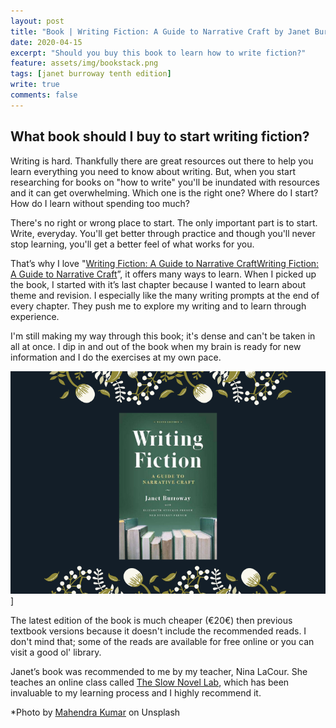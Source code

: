 ```yaml
---	
layout: post	
title: "Book | Writing Fiction: A Guide to Narrative Craft by Janet Burroway"	
date: 2020-04-15	
excerpt: "Should you buy this book to learn how to write fiction?"	
feature: assets/img/bookstack.png	
tags: [janet burroway tenth edition]	
write: true	
comments: false	
---	
```

## What book should I buy to start writing fiction?

Writing is hard. Thankfully there are great resources out there to help you learn everything you need to know about writing. But, when you start researching for books on "how to write" you'll be inundated with resources and it can get overwhelming. Which one is the right one? Where do I start? How do I learn without spending too much? 

There's no right or wrong place to start. The only important part is to start. Write, everyday. You'll get better through practice and though you'll never stop learning, you'll get a better feel of what works for you.

That’s why I love "[Writing Fiction: A Guide to Narrative Craft](https://www.goodreads.com/book/show/222117.Writing_Fiction)[Writing Fiction: A Guide to Narrative Craft](https://www.goodreads.com/book/show/222117.Writing_Fiction)”, it offers many ways to learn. When I picked up the book, I started with it’s last chapter because I wanted to learn about theme and revision. I especially like the many writing prompts at the end of every chapter. They push me to explore my writing and to learn through experience.

I'm still making my way through this book; it's dense and can't be taken in all at once. I dip in and out of the book when my brain is ready for new information and I do the exercises at my own pace. 

![Writing Fiction](assets/img/writingfiction-10.png)]

The latest edition of the book is much cheaper (€20€) then previous textbook versions because it doesn't include the recommended reads. I don't mind that; some of the reads are available for free online or you can visit a good ol' library.

Janet’s book was recommended to me by my teacher, Nina LaCour. She teaches an online class called [The Slow Novel Lab](https://www.ninalacour.com/the-slow-novel-lab), which has been invaluable to my learning process and I highly recommend it.

*Photo by [Mahendra Kumar](https://unsplash.com/@mahen144) on Unsplash
